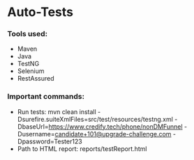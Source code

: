 # Auto-Tests

### Tools used:
* Maven
* Java
* TestNG
* Selenium
* RestAssured


### Important commands:
* Run tests: mvn clean install -Dsurefire.suiteXmlFiles=src/test/resources/testng.xml -DbaseUrl=https://www.credify.tech/phone/nonDMFunnel -Dusername=candidate+101@upgrade-challenge.com -Dpassword=Tester123
* Path to HTML report: reports/testReport.html

